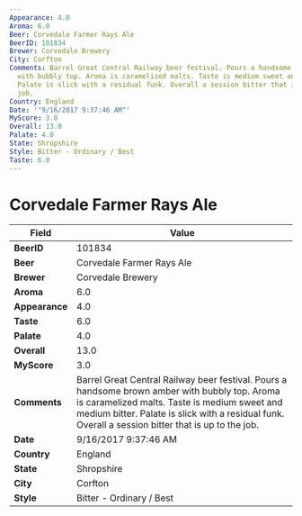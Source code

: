 ```yaml
---
Appearance: 4.0
Aroma: 6.0
Beer: Corvedale Farmer Rays Ale
BeerID: 101834
Brewer: Corvedale Brewery
City: Corfton
Comments: Barrel Great Central Railway beer festival. Pours a handsome brown amber
  with bubbly top. Aroma is caramelized malts. Taste is medium sweet and medium bitter.
  Palate is slick with a residual funk. Overall a session bitter that is up to the
  job.
Country: England
Date: '"9/16/2017 9:37:46 AM"'
MyScore: 3.0
Overall: 13.0
Palate: 4.0
State: Shropshire
Style: Bitter - Ordinary / Best
Taste: 6.0
---
```


# Corvedale Farmer Rays Ale

| Field         | Value |
|---------------|-------|
| **BeerID** | 101834 |
| **Beer** | Corvedale Farmer Rays Ale |
| **Brewer** | Corvedale Brewery |
| **Aroma** | 6.0 |
| **Appearance** | 4.0 |
| **Taste** | 6.0 |
| **Palate** | 4.0 |
| **Overall** | 13.0 |
| **MyScore** | 3.0 |
| **Comments** | Barrel Great Central Railway beer festival. Pours a handsome brown amber with bubbly top. Aroma is caramelized malts. Taste is medium sweet and medium bitter. Palate is slick with a residual funk. Overall a session bitter that is up to the job. |
| **Date** | 9/16/2017 9:37:46 AM |
| **Country** | England |
| **State** | Shropshire |
| **City** | Corfton |
| **Style** | Bitter - Ordinary / Best |

